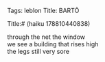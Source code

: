 Tags: leblon
Title: BARTÔ
  
Title:# (haiku 178810440838)  
  
through the net the window  
we see a building that rises high  
the legs still very sore  
